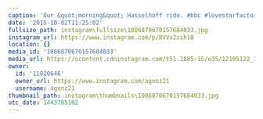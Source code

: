 ```yaml
---
caption: 'Our &quot;morning&quot; Hasselhoff ride. #bbc #lovestarfactoryteam'
date: '2015-10-02T11:25:02'
fullsize_path: instagram\fullsize\1086870670157684033.jpg
instagram_url: https://www.instagram.com/p/8VVx2zih1B
location: {}
media_id: '1086870670157684033'
media_url: https://scontent.cdninstagram.com/t51.2885-15/e35/12105122_1628883954066334_2136793876_n.jpg?ig_cache_key=MTA4Njg3MDY3MDE1NzY4NDAzMw%3D%3D.2
owner:
  id: '11020646'
  owner_url: https://www.instagram.com/agonz21
  username: agonz21
thumbnail_path: instagram\thumbnails\1086870670157684033.jpg
utc_date: 1443785102
---
```

